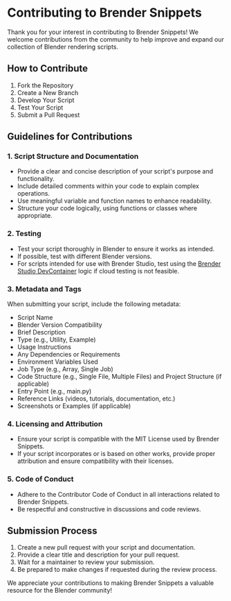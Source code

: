 # Contributing to Brender Snippets

Thank you for your interest in contributing to Brender Snippets! We welcome contributions from the community to help improve and expand our collection of Blender rendering scripts.

## How to Contribute

1. Fork the Repository
2. Create a New Branch
3. Develop Your Script
4. Test Your Script
5. Submit a Pull Request

## Guidelines for Contributions

### 1. Script Structure and Documentation

- Provide a clear and concise description of your script's purpose and functionality.
- Include detailed comments within your code to explain complex operations.
- Use meaningful variable and function names to enhance readability.
- Structure your code logically, using functions or classes where appropriate.

### 2. Testing

- Test your script thoroughly in Blender to ensure it works as intended.
- If possible, test with different Blender versions.
- For scripts intended for use with Brender Studio, test using the [Brender Studio DevContainer](https://github.com/Brender-Studio/brender-studio-devcontainer) logic if cloud testing is not feasible.

### 3. Metadata and Tags

When submitting your script, include the following metadata:

- Script Name
- Blender Version Compatibility
- Brief Description
- Type (e.g., Utility, Example)
- Usage Instructions
- Any Dependencies or Requirements
- Environment Variables Used
- Job Type (e.g., Array, Single Job)
- Code Structure (e.g., Single File, Multiple Files) and Project Structure (if applicable)
- Entry Point (e.g., main.py)
- Reference Links (videos, tutorials, documentation, etc.)
- Screenshots or Examples (if applicable)


### 4. Licensing and Attribution

- Ensure your script is compatible with the MIT License used by Brender Snippets.
- If your script incorporates or is based on other works, provide proper attribution and ensure compatibility with their licenses.

### 5. Code of Conduct

- Adhere to the Contributor Code of Conduct in all interactions related to Brender Snippets.
- Be respectful and constructive in discussions and code reviews.

## Submission Process

1. Create a new pull request with your script and documentation.
2. Provide a clear title and description for your pull request.
3. Wait for a maintainer to review your submission.
4. Be prepared to make changes if requested during the review process.

We appreciate your contributions to making Brender Snippets a valuable resource for the Blender community!